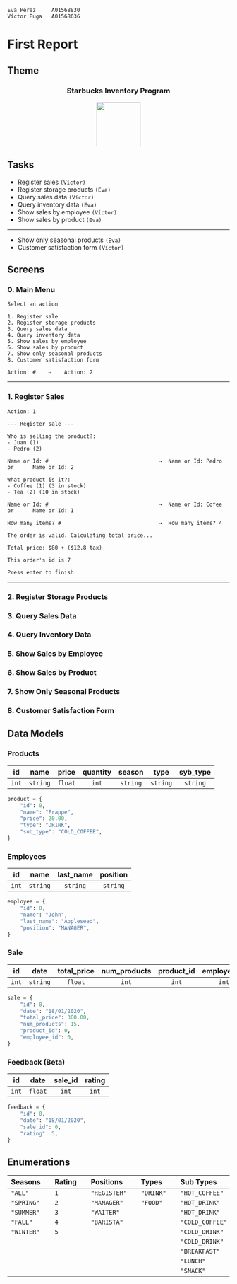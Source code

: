 ```
Eva Pérez     A01568830
Víctor Puga   A01568636
```

# First Report

## Theme

<div align="center" >
    <h3>Starbucks Inventory Program</h3>
    <img 
        height="100" 
        width="100" 
        src="https://upload.wikimedia.org/wikipedia/en/thumb/d/d3/Starbucks_Corporation_Logo_2011.svg/1200px-Starbucks_Corporation_Logo_2011.svg.png"/>
</div>

## Tasks

- Register sales `(Víctor)`
- Register storage products `(Eva)`
- Query sales data `(Víctor)`
- Query inventory data `(Eva)`
- Show sales by employee `(Víctor)`
- Show sales by product `(Eva)`

---

- Show only seasonal products `(Eva)`
- Customer satisfaction form `(Víctor)`

## Screens

### 0. Main Menu

```
Select an action

1. Register sale
2. Register storage products
3. Query sales data
4. Query inventory data
5. Show sales by employee
6. Show sales by product
7. Show only seasonal products
8. Customer satisfaction form

Action: #    ⇢    Action: 2
```

---

### 1. Register Sales

```
Action: 1

--- Register sale ---

Who is selling the product?:
- Juan (1)
- Pedro (2)

Name or Id: #                                   ⇢  Name or Id: Pedro        or      Name or Id: 2

What product is it?:
- Coffee (1) (3 in stock)
- Tea (2) (10 in stock)

Name or Id: #                                   ⇢  Name or Id: Cofee        or      Name or Id: 1

How many items? #                               ⇢  How many items? 4

The order is valid. Calculating total price...

Total price: $80 + ($12.8 tax)

This order's id is 7

Press enter to finish
```

---

### 2. Register Storage Products

### 3. Query Sales Data

### 4. Query Inventory Data

### 5. Show Sales by Employee

### 6. Show Sales by Product

### 7. Show Only Seasonal Products

### 8. Customer Satisfaction Form

## Data Models

### Products

| **id** | **name** | **price** | **quantity** | **season** | **type** | **syb_type** |
| ------ | :------: | :-------: | :----------: | :--------: | :------: | :----------: |
| `int`  | `string` |  `float`  |    `int`     |  `string`  | `string` |   `string`   |

```python
product = {
    "id": 0,
    "name": "Frappe",
    "price": 20.00,
    "type": "DRINK",
    "sub_type": "COLD_COFFEE",
}
```

### Employees

| **id** | **name** | **last_name** | **position** |
| ------ | :------: | :-----------: | :----------: |
| `int`  | `string` |   `string`    |   `string`   |

```python
employee = {
    "id": 0,
    "name": "John",
    "last_name": "Appleseed",
    "position": "MANAGER",
}
```

### Sale

| **id** | **date** | **total_price** | **num_products** | **product_id** | **employee_id** |
| :----: | :------: | :-------------: | :--------------: | :------------: | :-------------: |
| `int`  | `string` |     `float`     |      `int`       |     `int`      |      `int`      |

```python
sale = {
    "id": 0,
    "date": "18/01/2020",
    "total_price": 300.00,
    "num_products": 15,
    "product_id": 0,
    "employee_id": 0,
}
```

### Feedback (Beta)

| **id** | **date** | **sale_id** | **rating** |
| ------ | :------: | :---------: | :--------: |
| `int`  | `float`  |    `int`    |   `int`    |

```python
feedback = {
    "id": 0,
    "date": "18/01/2020",
    "sale_id": 0,
    "rating": 5,
}
```

## Enumerations

| **Seasons** |     | **Rating** |     | **Positions** |     | **Types** |     | **Sub Types**   |
| :---------- | --- | :--------- | --- | :------------ | --- | :-------- | --- | :-------------- |
| `"ALL"`     |     | `1`        |     | `"REGISTER"`  |     | `"DRINK"` |     | `"HOT_COFFEE"`  |
| `"SPRING"`  |     | `2`        |     | `"MANAGER"`   |     | `"FOOD"`  |     | `"HOT_DRINK"`   |
| `"SUMMER"`  |     | `3`        |     | `"WAITER"`    |     |           |     | `"HOT_DRINK"`   |
| `"FALL"`    |     | `4`        |     | `"BARISTA"`   |     |           |     | `"COLD_COFFEE"` |
| `"WINTER"`  |     | `5`        |     |               |     |           |     | `"COLD_DRINK"`  |
|             |     |            |     |               |     |           |     | `"COLD_DRINK"`  |
|             |     |            |     |               |     |           |     | `"BREAKFAST"`   |
|             |     |            |     |               |     |           |     | `"LUNCH"`       |
|             |     |            |     |               |     |           |     | `"SNACK"`       |
